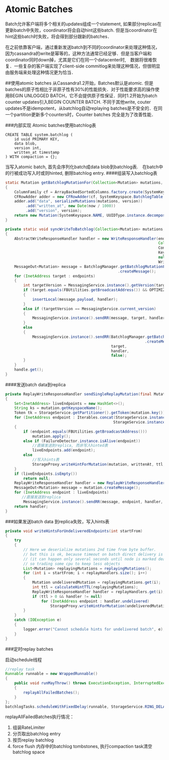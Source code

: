 # Atomic Batches
Batch允许客户端将多个相关的updates组成一个statement, 如果部分replicas在更新batch中失败，coordinator将会自动hint这些batch. 但是当coordinator在hint这些batch时失败，将会得到部分跟新的batches．

在之前依靠客户端，通过重新发送batch到不同的coordinator来处理这种情况，因为cassandra的write是幂等的，这种方法通常已经足够．但是当客户端和coordinator同时down掉，尤其是它们在同一个datacenter时,　数据将很难恢复．一些复杂的客户端实现了client-side commitlog来处理这种情况，但很明显由服务端来处理这种情况更为恰当．

##使用atomic batches
从Cassandra1.2开始，Batches默认是atomic. 但是batches的原子性相比于非原子性有30%的性能损失．对于性能要求高的操作使用BEGIN UNLOGGED BATCH，它不会提供原子性保证．同时1.2开始为batch counter updates引入BEGIN COUNTER BATCH. 不同于其他write, couter updates不是idempotent，从batchlog自动replaying batches是不安全的．在同一个partition更新多个counters时，Counter batches 完全是为了改善性能．

###内部实现
Atomic batches使用batchlog表
```
CREATE TABLE system.batchlog (
    id uuid PRIMARY KEY,
    data blob,
    version int,
    written_at timestamp
) WITH compaction = {};
```

当写入atomic batch, 首先会序列化batch成data blob到batchlog表.　在batch中的行被成功写入时或则hinted, 删除batchlog entry.
####组装写入batchlog表
```java
static Mutation getBatchlogMutationFor(Collection<Mutation> mutations, UUID uuid, int version, long now)
{
    ColumnFamily cf = ArrayBackedSortedColumns.factory.create(SystemKeyspace.BatchlogTable);
    CFRowAdder adder = new CFRowAdder(cf, SystemKeyspace.BatchlogTable.comparator.builder().build(), now);
    adder.add("data", serializeMutations(mutations, version))
         .add("written_at", new Date(now / 1000))
         .add("version", version);
    return new Mutation(SystemKeyspace.NAME, UUIDType.instance.decompose(uuid), cf);
}

private static void syncWriteToBatchlog(Collection<Mutation> mutations, Collection<InetAddress> endpoints, UUID uuid) throws WriteTimeoutException
{
    AbstractWriteResponseHandler handler = new WriteResponseHandler(endpoints,
                                                                    Collections.<InetAddress>emptyList(),
                                                                    ConsistencyLevel.ONE,
                                                                    Keyspace.open(SystemKeyspace.NAME),
                                                                    null,
                                                                    WriteType.BATCH_LOG);
    MessageOut<Mutation> message = BatchlogManager.getBatchlogMutationFor(mutations, uuid, MessagingService.current_version)
                                                  .createMessage();
    for (InetAddress target : endpoints)
    {
        int targetVersion = MessagingService.instance().getVersion(target);
        if (target.equals(FBUtilities.getBroadcastAddress()) && OPTIMIZE_LOCAL_REQUESTS)
        {
            insertLocal(message.payload, handler);
        }
        else if (targetVersion == MessagingService.current_version)
        {
            MessagingService.instance().sendRR(message, target, handler, false);
        }
        else
        {
            MessagingService.instance().sendRR(BatchlogManager.getBatchlogMutationFor(mutations, uuid, targetVersion)
                                                              .createMessage(),
                                               target,
                                               handler,
                                               false);
        }
    }
    handle.get();
}
```
####发送batch data到replica
```java
private ReplayWriteResponseHandler sendSingleReplayMutation(final Mutation mutation, long writtenAt, int ttl)
{
    Set<InetAddress> liveEndpoints = new HashSet<>();
    String ks = mutation.getKeyspaceName();
    Token tk = StorageService.getPartitioner().getToken(mutation.key());
    for (InetAddress endpoint : Iterables.concat(StorageService.instance.getNaturalEndpoints(ks, tk),
                                                StorageService.instance.getTokenMetadata().pendingEndpointsFor(tk, ks)))
    {
        if (endpoint.equals(FBUtilities.getBroadcastAddress()))
            mutation.apply();
        else if (FailureDetector.instance.isAlive(endpoint))
            //直接发送到replica, 而非写入hinted表
            liveEndpoints.add(endpoint);
        else
            //写入hints表
            StorageProxy.writeHintForMutation(mutation, writtenAt, ttl, endpoint);
    }
    if (liveEndpoints.isEmpty())
        return null;
    ReplayWriteResponseHandler handler = new ReplayWriteResponseHandler(liveEndpoints);
    MessageOut<Mutation> message = mutation.createMessage();
    for (InetAddress endpoint : liveEndpoints)
    　　//直接发送到replica
        MessagingService.instance().sendRR(message, endpoint, handler, false);
    return handler;
}
```
###如果发送batch data 到replica失败，写入hints表
```java
private void writeHintsForUndeliveredEndpoints(int startFrom)
{
    try
    {
        // Here we deserialize mutations 2nd time from byte buffer.
        // but this is ok, because timeout on batch direct delivery is rare
        // (it can happen only several seconds until node is marked dead)
        // so trading some cpu to keep less objects
        List<Mutation> replayingMutations = replayingMutations();
        for (int i = startFrom; i < replayHandlers.size(); i++)
        {
            Mutation undeliveredMutation = replayingMutations.get(i);
            int ttl = calculateHintTTL(replayingMutations);
            ReplayWriteResponseHandler handler = replayHandlers.get(i);
            if (ttl > 0 && handler != null)
                for (InetAddress endpoint : handler.undelivered)
                    StorageProxy.writeHintForMutation(undeliveredMutation, writtenAt, ttl, endpoint);
        }
    }
    catch (IOException e)
    {
        logger.error("Cannot schedule hints for undelivered batch", e);
    }
}
```
###定时replay batches

启动schedule线程
```java
//replay task
Runnable runnable = new WrappedRunnable()
{
    public void runMayThrow() throws ExecutionException, InterruptedException
    {
        replayAllFailedBatches();
    }
};
batchlogTasks.scheduleWithFixedDelay(runnable, StorageService.RING_DELAY, REPLAY_INTERVAL, TimeUnit.MILLISECONDS);
```
replayAllFailedBatches执行情况：
1. 组装RateLimiter
2. 分页取出batchlog entry
3. 按页replay batchlog
4. force flush 内存中的batchlog tombstones, 执行compaction task清空batchlog space
